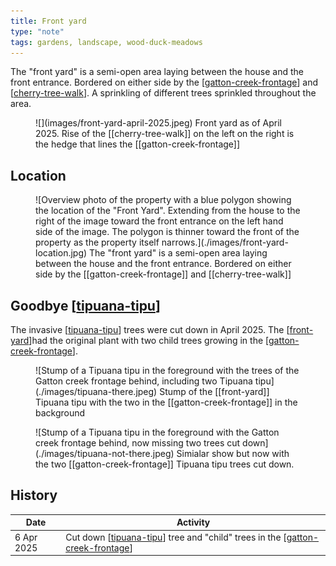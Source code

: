 ```yaml
---
title: Front yard
type: "note"
tags: gardens, landscape, wood-duck-meadows
---
```




The "front yard" is a semi-open area laying between the house and the front entrance. Bordered on either side by the [[gatton-creek-frontage]] and [[cherry-tree-walk]]. A sprinkling of different trees sprinkled throughout the area.

<figure markdown>
![](images/front-yard-april-2025.jpeg)
<caption>Front yard as of April 2025. Rise of the [[cherry-tree-walk]] on the left on the right is the hedge that lines the [[gatton-creek-frontage]]</caption>
</figure>

## Location

<figure markdown>
![Overview photo of the property with a blue polygon showing the location of the "Front Yard". Extending from the house to the right of the image toward the front entrance on the left hand side of the image. The polygon is thinner toward the front of the property as the property itself narrows.](./images/front-yard-location.jpg)
<caption>The "front yard" is a semi-open area laying between the house and the front entrance. Bordered on either side by the [[gatton-creek-frontage]] and [[cherry-tree-walk]]<caption>
</figure>

## Goodbye [[tipuana-tipu]]

The invasive [[tipuana-tipu]] trees were cut down in April 2025. The [[front-yard]]had the original plant with two child trees growing in the [[gatton-creek-frontage]].

<figure markdown>
![Stump of a Tipuana tipu in the foreground with the trees of the Gatton creek frontage behind, including two Tipuana tipu](./images/tipuana-there.jpeg)
<caption>Stump of the [[front-yard]] Tipuana tipu with the two in the [[gatton-creek-frontage]] in the background</caption>
</figure>

<figure markdown>
![Stump of a Tipuana tipu in the foreground with the Gatton creek frontage behind, now missing two trees cut down](./images/tipuana-not-there.jpeg)
<caption>Simialar show but now with the two [[gatton-creek-frontage]] Tipuana tipu trees cut down.</caption>
</figure>

## History

| Date | Activity |
|------|----------|
| 6 Apr 2025 | Cut down [[tipuana-tipu]] tree and "child" trees in the [[gatton-creek-frontage]] |


[//begin]: # "Autogenerated link references for markdown compatibility"
[gatton-creek-frontage]: gatton-creek-frontage "Gatton creek frontage"
[cherry-tree-walk]: cherry-tree-walk "Cherry Tree walk"
[tipuana-tipu]: plants/tipuana-tipu "Tipuana tipu (Rosewood)"
[front-yard]: front-yard "Front yard"
[//end]: # "Autogenerated link references"